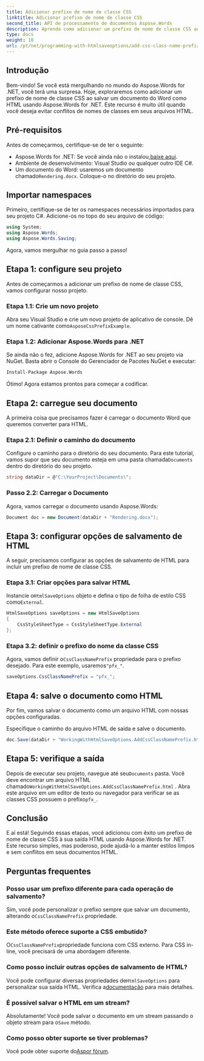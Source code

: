 ```yaml
---
title: Adicionar prefixo de nome de classe CSS
linktitle: Adicionar prefixo de nome de classe CSS
second_title: API de processamento de documentos Aspose.Words
description: Aprenda como adicionar um prefixo de nome de classe CSS ao salvar documentos do Word como HTML usando Aspose.Words for .NET. Guia passo a passo, trechos de código e perguntas frequentes incluídas.
type: docs
weight: 10
url: /pt/net/programming-with-htmlsaveoptions/add-css-class-name-prefix/
---
```

## Introdução

Bem-vindo! Se você está mergulhando no mundo do Aspose.Words for .NET, você terá uma surpresa. Hoje, exploraremos como adicionar um prefixo de nome de classe CSS ao salvar um documento do Word como HTML usando Aspose.Words for .NET. Este recurso é muito útil quando você deseja evitar conflitos de nomes de classes em seus arquivos HTML.

## Pré-requisitos

Antes de começarmos, certifique-se de ter o seguinte:

-  Aspose.Words for .NET: Se você ainda não o instalou,[baixe aqui](https://releases.aspose.com/words/net/).
- Ambiente de desenvolvimento: Visual Studio ou qualquer outro IDE C#.
-  Um documento do Word: usaremos um documento chamado`Rendering.docx`. Coloque-o no diretório do seu projeto.

## Importar namespaces

Primeiro, certifique-se de ter os namespaces necessários importados para seu projeto C#. Adicione-os no topo do seu arquivo de código:

```csharp
using System;
using Aspose.Words;
using Aspose.Words.Saving;
```

Agora, vamos mergulhar no guia passo a passo!

## Etapa 1: configure seu projeto

Antes de começarmos a adicionar um prefixo de nome de classe CSS, vamos configurar nosso projeto.

### Etapa 1.1: Crie um novo projeto

 Abra seu Visual Studio e crie um novo projeto de aplicativo de console. Dê um nome cativante como`AsposeCssPrefixExample`.

### Etapa 1.2: Adicionar Aspose.Words para .NET

Se ainda não o fez, adicione Aspose.Words for .NET ao seu projeto via NuGet. Basta abrir o Console do Gerenciador de Pacotes NuGet e executar:

```bash
Install-Package Aspose.Words
```

Ótimo! Agora estamos prontos para começar a codificar.

## Etapa 2: carregue seu documento

A primeira coisa que precisamos fazer é carregar o documento Word que queremos converter para HTML.

### Etapa 2.1: Definir o caminho do documento

 Configure o caminho para o diretório do seu documento. Para este tutorial, vamos supor que seu documento esteja em uma pasta chamada`Documents` dentro do diretório do seu projeto.

```csharp
string dataDir = @"C:\YourProject\Documents\";
```

### Passo 2.2: Carregar o Documento

Agora, vamos carregar o documento usando Aspose.Words:

```csharp
Document doc = new Document(dataDir + "Rendering.docx");
```

## Etapa 3: configurar opções de salvamento de HTML

A seguir, precisamos configurar as opções de salvamento de HTML para incluir um prefixo de nome de classe CSS.

### Etapa 3.1: Criar opções para salvar HTML

 Instancie o`HtmlSaveOptions` objeto e defina o tipo de folha de estilo CSS como`External`.

```csharp
HtmlSaveOptions saveOptions = new HtmlSaveOptions
{
    CssStyleSheetType = CssStyleSheetType.External
};
```

### Etapa 3.2: definir o prefixo do nome da classe CSS

 Agora, vamos definir o`CssClassNamePrefix` propriedade para o prefixo desejado. Para este exemplo, usaremos`"pfx_"`.

```csharp
saveOptions.CssClassNamePrefix = "pfx_";
```

## Etapa 4: salve o documento como HTML

Por fim, vamos salvar o documento como um arquivo HTML com nossas opções configuradas.


Especifique o caminho do arquivo HTML de saída e salve o documento.

```csharp
doc.Save(dataDir + "WorkingWithHtmlSaveOptions.AddCssClassNamePrefix.html", saveOptions);
```

## Etapa 5: verifique a saída

 Depois de executar seu projeto, navegue até seu`Documents` pasta. Você deve encontrar um arquivo HTML chamado`WorkingWithHtmlSaveOptions.AddCssClassNamePrefix.html` . Abra este arquivo em um editor de texto ou navegador para verificar se as classes CSS possuem o prefixo`pfx_`.

## Conclusão

E aí está! Seguindo essas etapas, você adicionou com êxito um prefixo de nome de classe CSS à sua saída HTML usando Aspose.Words for .NET. Este recurso simples, mas poderoso, pode ajudá-lo a manter estilos limpos e sem conflitos em seus documentos HTML.

## Perguntas frequentes

### Posso usar um prefixo diferente para cada operação de salvamento?
 Sim, você pode personalizar o prefixo sempre que salvar um documento, alterando o`CssClassNamePrefix` propriedade.

### Este método oferece suporte a CSS embutido?
 O`CssClassNamePrefix`propriedade funciona com CSS externo. Para CSS in-line, você precisará de uma abordagem diferente.

### Como posso incluir outras opções de salvamento de HTML?
 Você pode configurar diversas propriedades de`HtmlSaveOptions` para personalizar sua saída HTML. Verifica a[documentação](https://reference.aspose.com/words/net/) para mais detalhes.

### É possível salvar o HTML em um stream?
 Absolutamente! Você pode salvar o documento em um stream passando o objeto stream para o`Save` método.

### Como posso obter suporte se tiver problemas?
 Você pode obter suporte do[Aspor fórum](https://forum.aspose.com/c/words/8).